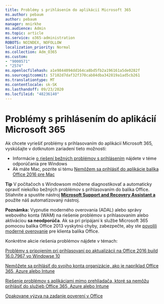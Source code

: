 ```yaml
---
title: Problémy s prihlásením do aplikácií Microsoft 365
ms.author: pebaum
author: pebaum
manager: mnirkhe
ms.audience: Admin
ms.topic: article
ms.service: o365-administration
ROBOTS: NOINDEX, NOFOLLOW
localization_priority: Normal
ms.collection: Adm_O365
ms.custom:
- "9000571"
- "2574"
ms.openlocfilehash: a1e9844094dd164ca8bd5fb2a196161a5de0282f
ms.sourcegitcommit: 57102d7daf32f370cab84dba342819a1ad5cb261
ms.translationtype: MT
ms.contentlocale: sk-SK
ms.lasthandoff: 09/23/2020
ms.locfileid: "48236140"
---
```

# <a name="issues-signing-into-microsoft-365-apps"></a>Problémy s prihlásením do aplikácií Microsoft 365

Ak chcete vyriešiť problémy s prihlasovaním do aplikácií Microsoft 365, vyskúšajte v dotknutom zariadení tieto možnosti:  

- Informácie [o riešení bežných problémov s prihlásením](https://docs.microsoft.com/office365/troubleshoot/administration/disabling-adal-wam-not-recommended#recommendations-on-resolving-common-sign-in-issues) nájdete v téme odporúčania pre Windows
- Ak máte Mac, pozrite si tému  [Nemôžem sa prihlásiť do aplikácie balíka Office 2016 pre Mac](https://docs.microsoft.com/office365/troubleshoot/authentication/sign-in-to-office-2016-for-mac-fail)

**Tip** V počítačoch s Windowsom môžeme diagnostikovať a automaticky opraviť niekoľko bežných problémov s prihlasovaním do balíka Office. Stiahnite a spustite nástroj  **[Microsoft Support and Recovery Assistant a](https://aka.ms/SaRA-OfficeSignInScenario)** použite náš automatizovaný nástroj.

**Poznámka:** Vypnutie moderného overovania (ADAL) alebo správy webového konta (WAM) na riešenie problémov s prihlasovaním alebo aktiváciou  **sa neodporúča**. Ak sa pri pripájaní k službe Microsoft 365 pomocou balíka Office 2013 vyskytnú chyby, zabezpečte, aby ste [povolili moderné overovanie](https://docs.microsoft.com/microsoft-365/admin/security-and-compliance/enable-modern-authentication)  pre klienta balíka Office.

Konkrétne akcie riešenia problémov nájdete v témach:

[Problémy s pripojením pri prihlasovaní po aktualizácii na Office 2016 build 16.0.7967 vo Windowse 10](https://docs.microsoft.com/office365/troubleshoot/administration/connection-issue-when-sign-in-office-2016)  

[Nemôžete sa prihlásiť do svojho konta organizácie, ako je napríklad Office 365, Azure alebo Intune](https://docs.microsoft.com/office365/troubleshoot/authentication/sign-in-to-office-365-azure-intune)

[Riešenie problémov s aplikáciami mimo prehliadača, ktoré sa nemôžu prihlásiť do služieb Office 365, Azure alebo Intune](https://support.office.com/article/how-to-troubleshoot-non-browser-apps-that-can-t-sign-in-to-office-365-azure-or-intune-3ba1b268-66f6-462c-b0e5-070f5c2603c1?ui=en-US&rs=en-US&ad=US)

[Opakovane výzva na zadanie poverení v Office](https://docs.microsoft.com/office365/troubleshoot/authentication/access-denied-when-connect-to-office-365)